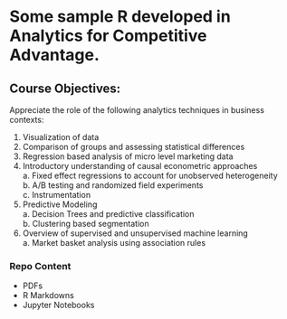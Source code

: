 # Some sample R developed in Analytics for Competitive Advantage.

## Course Objectives:

Appreciate the role of the following analytics techniques in business contexts:
1. Visualization of data
2. Comparison of groups and assessing statistical differences
3. Regression based analysis of micro level marketing data
4. Introductory understanding of causal econometric approaches<br/>
  a. Fixed effect regressions to account for unobserved heterogeneity<br/>
  b. A/B testing and randomized field experiments<br/>
  c. Instrumentation<br/>
5. Predictive Modeling<br/>
  a. Decision Trees and predictive classification<br/>
  b. Clustering based segmentation<br/>
6. Overview of supervised and unsupervised machine learning<br/>
  a. Market basket analysis using association rules
  
### Repo Content
* PDFs
* R Markdowns
* Jupyter Notebooks

